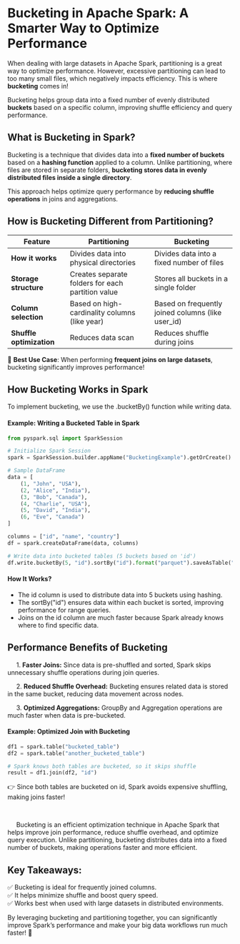 # Bucketing in Apache Spark: A Smarter Way to Optimize Performance

When dealing with large datasets in Apache Spark, partitioning is a great way to optimize performance. However, excessive partitioning can lead to too many small files, which negatively impacts efficiency. This is where **bucketing** comes in!

Bucketing helps group data into a fixed number of evenly distributed **buckets** based on a specific column, improving shuffle efficiency and query performance.

## What is Bucketing in Spark?

Bucketing is a technique that divides data into a **fixed number of buckets** based on a **hashing function** applied to a column. Unlike partitioning, where files are stored in separate folders, **bucketing stores data in evenly distributed files inside a single directory**.

This approach helps optimize query performance by **reducing shuffle operations** in joins and aggregations.

## How is Bucketing Different from Partitioning?

| Feature          | Partitioning                              | Bucketing                                      |
|-----------------|-----------------------------------------|----------------------------------------------|
| **How it works** | Divides data into physical directories | Divides data into a fixed number of files  |
| **Storage structure** | Creates separate folders for each partition value | Stores all buckets in a single folder |
| **Column selection** | Based on high-cardinality columns (like year) | Based on frequently joined columns (like user_id) |
| **Shuffle optimization** | Reduces data scan | Reduces shuffle during joins |

🚀 **Best Use Case**: When performing **frequent joins on large datasets**, bucketing significantly improves performance!


## How Bucketing Works in Spark
To implement bucketing, we use the .bucketBy() function while writing data.
#### Example: Writing a Bucketed Table in Spark

```python
from pyspark.sql import SparkSession

# Initialize Spark Session
spark = SparkSession.builder.appName("BucketingExample").getOrCreate()

# Sample DataFrame
data = [
    (1, "John", "USA"),
    (2, "Alice", "India"),
    (3, "Bob", "Canada"),
    (4, "Charlie", "USA"),
    (5, "David", "India"),
    (6, "Eve", "Canada")
]

columns = ["id", "name", "country"]
df = spark.createDataFrame(data, columns)

# Write data into bucketed tables (5 buckets based on 'id')
df.write.bucketBy(5, "id").sortBy("id").format("parquet").saveAsTable("bucketed_table")
```

#### How It Works?

- The id column is used to distribute data into 5 buckets using hashing.
- The sortBy("id") ensures data within each bucket is sorted, improving performance for range queries.
- Joins on the id column are much faster because Spark already knows where to find specific data.


## Performance Benefits of Bucketing

&nbsp;&nbsp;&nbsp;&nbsp;&nbsp;1. **Faster Joins:** Since data is pre-shuffled and sorted, Spark skips unnecessary shuffle operations during join queries.

&nbsp;&nbsp;&nbsp;&nbsp;&nbsp;2. **Reduced Shuffle Overhead:** Bucketing ensures related data is stored in the same bucket, reducing data movement across nodes.

&nbsp;&nbsp;&nbsp;&nbsp;&nbsp;3. **Optimized Aggregations:** GroupBy and Aggregation operations are much faster when data is pre-bucketed.

#### Example: Optimized Join with Bucketing

```python
df1 = spark.table("bucketed_table")
df2 = spark.table("another_bucketed_table")

# Spark knows both tables are bucketed, so it skips shuffle
result = df1.join(df2, "id")
```
👉 Since both tables are bucketed on id, Spark avoids expensive shuffling, making joins faster!

&nbsp;

&nbsp;&nbsp;&nbsp;&nbsp;&nbsp;Bucketing is an efficient optimization technique in Apache Spark that helps improve join performance, reduce shuffle overhead, and optimize query execution. Unlike partitioning, bucketing distributes data into a fixed number of buckets, making operations faster and more efficient.

## Key Takeaways:
✅ Bucketing is ideal for frequently joined columns.  
✅ It helps minimize shuffle and boost query speed.  
✅ Works best when used with large datasets in distributed environments.  

By leveraging bucketing and partitioning together, you can significantly improve Spark’s performance and make your big data workflows run much faster! 🚀
